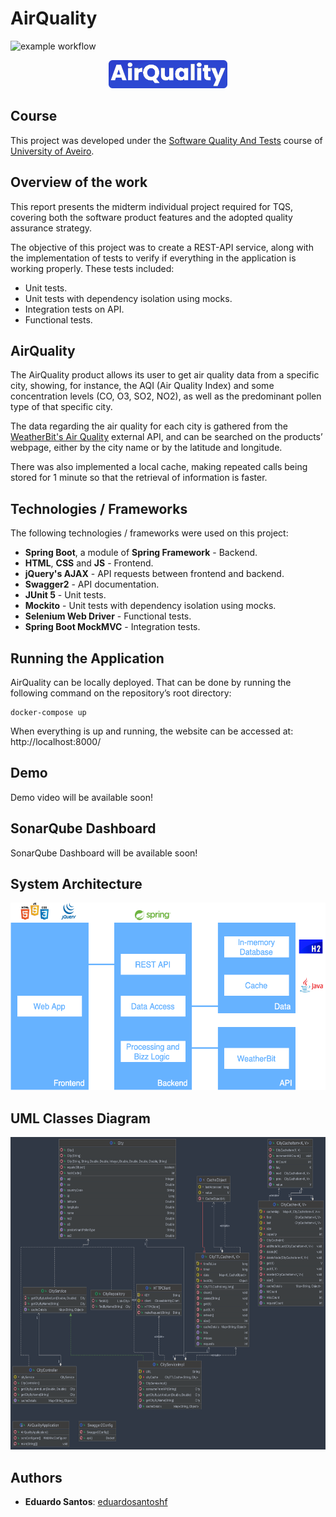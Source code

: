 # AirQuality

![example workflow](https://github.com/eduardosantoshf/TQSIndividualProject/actions/workflows/main.yml/badge.svg)

<p align="center">
    <img style="height: 45px" src="./images/AirQuality_logo.png">
</p>

## Course
This project was developed under the [Software Quality And Tests](https://www.ua.pt/en/uc/8109) course of [University of Aveiro](https://www.ua.pt/).

## Overview of the work

This report presents the midterm individual project required for TQS, covering both the software product features and the adopted quality assurance strategy.

The objective of this project was to create a REST-API service, along with the implementation of tests to verify if everything in the application is working properly. These tests included:
* Unit tests.
* Unit tests with dependency isolation using mocks.
* Integration tests on API.
* Functional tests.

## AirQuality

The AirQuality product allows its user to get air quality data from a specific city, showing, for instance, the AQI (Air Quality Index) and some concentration levels (CO, O3, SO2, NO2), as well as the predominant pollen type of that specific city.

The data regarding the air quality for each city is gathered from the [WeatherBit's Air Quality](https://www.weatherbit.io/api/airquality-current) external API, and can be searched on the products’ webpage, either by the city name or by the latitude and longitude.

There was also implemented a local cache, making repeated calls being stored for 1 minute so that the retrieval of information is faster.

## Technologies / Frameworks

The following technologies / frameworks were used on this project:
* **Spring Boot**, a module of **Spring Framework** - Backend.
* **HTML**, **CSS** and **JS** - Frontend.
* **jQuery's AJAX** - API requests between frontend and backend.
* **Swagger2** - API documentation.
* **JUnit 5** - Unit tests.
* **Mockito** - Unit tests with dependency isolation using mocks.
* **Selenium Web Driver** - Functional tests.
* **Spring Boot MockMVC** - Integration tests.

## Running the Application

AirQuality can be locally deployed. That can be done by running the following command on the repository’s root directory: 

```shell
docker-compose up
```

When everything is up and running, the website can be accessed at: http://localhost:8000/

## Demo

Demo video will be available soon!

## SonarQube Dashboard

SonarQube Dashboard will be available soon!

## System Architecture
<p align="center">
    <img style="height: 300px" src="./images/AirQuality_architecture.png">
</p>

## UML Classes Diagram
<p align="center">
    <img style="height: 500px" src="./images/UML_classes_diagram.png">
</p>

## Authors
* **Eduardo Santos**: [eduardosantoshf](https://github.com/eduardosantoshf)